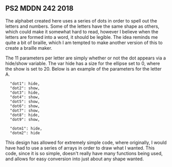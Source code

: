 ## PS2 MDDN 242 2018

The alphabet created here uses a series of dots in order to spell out the letters and numbers. Some of the letters have the same shape as others, which could make it somewhat hard to read, however I believe when the letters are formed into a word, it should be legible. The idea reminds me quite a bit of braille, which I am tempted to make another version of this to create a braille maker.

The 11 parameters per letter are simply whether or not the dot appears via a hide/show variable.
The var hide has a size for the ellipse set to 0, where the show is set to 20.
Below is an example of the parameters for the letter A.
	
	  "dot1": hide,
      "dot2": show,
      "dot3": hide,
      "dot4": show,
      "dot5": show,
      "dot6": show,
      "dot7": show,
      "dot8": hide,
      "dot9": show,

      "dotm1": hide,
      "dotm2": hide

This design has allowed for extremely simple code, where originally, I would have had to use a series of arrays in order to draw what I wanted. This code, since it is so simple, doesn't really have many functions being used, and allows for easy conversion into just about any shape wanted.